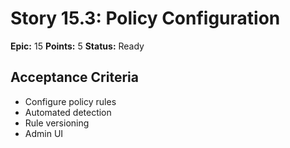 # Story 15.3: Policy Configuration
**Epic:** 15
**Points:** 5
**Status:** Ready
## Acceptance Criteria
- Configure policy rules
- Automated detection
- Rule versioning
- Admin UI

